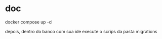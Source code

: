 # doc

docker compose up -d

depois, dentro do banco com sua ide
execute o scrips da pasta migrations
